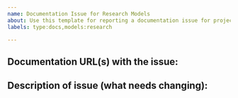 ```yaml
---
name: Documentation Issue for Research Models
about: Use this template for reporting a documentation issue for projects under the “research” folder
labels: type:docs,models:research

---
```

<!--
Please make sure that this is a documentation issue. 

As per our GitHub Policy (https://github.com/tensorflow/models/blob/master/ISSUES.md), we only address code bugs, documentation issues, and feature requests on GitHub.

Please go to Stack Overflow (http://stackoverflow.com/questions/tagged/tensorflow) for help and support.

The research models (https://github.com/tensorflow/models/tree/master/research) are a large collection of models implemented in TensorFlow by researchers. They are not officially supported. It is up to the individual researchers to maintain the models and/or provide support on issues and pull requests.
-->

## Documentation URL(s) with the issue:
<!-- Please provide a link to the documentation entry, for example: https://github.com/tensorflow/models/blob/master/research/README.md -->

## Description of issue (what needs changing):
